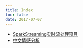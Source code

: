 ```yaml
---
title: Index
toc: false
date: 2017-07-07
---
```


* [SparkStreaming实时流处理项目](SparkStreaming实时流处理项目.md)
* [中文情感分析](中文情感分析.md)

